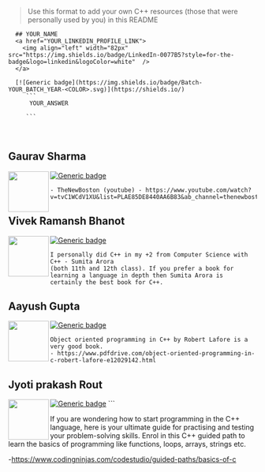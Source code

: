   > Use this format to add your own C++ resources (those that were personally used by you) in this README
  ```
    ## YOUR_NAME
    <a href="YOUR_LINKEDIN_PROFILE_LINK">
      <img align="left" width="82px" src="https://img.shields.io/badge/LinkedIn-0077B5?style=for-the-badge&logo=linkedin&logoColor=white"  />
    </a>

    [![Generic badge](https://img.shields.io/badge/Batch-YOUR_BATCH_YEAR-<COLOR>.svg)](https://shields.io/)
       ```
        YOUR_ANSWER

       ```  
  ```
<br />

## Gaurav Sharma
<a href="https://www.linkedin.com/in/gaurav-sharma-0828a916a/">
  <img align="left" width="82px" src="https://img.shields.io/badge/LinkedIn-0077B5?style=for-the-badge&logo=linkedin&logoColor=white"  />
</a>

[![Generic badge](https://img.shields.io/badge/Batch-2022-<COLOR>.svg)](https://shields.io/)
```
- TheNewBoston (youtube) - https://www.youtube.com/watch?v=tvC1WCdV1XU&list=PLAE85DE8440AA6B83&ab_channel=thenewboston
```

## Vivek Ramansh Bhanot
<a href="https://www.linkedin.com/in/vivek-ramansh-bhanot/">
  <img align="left" width="82px" src="https://img.shields.io/badge/LinkedIn-0077B5?style=for-the-badge&logo=linkedin&logoColor=white"  />
</a>

[![Generic badge](https://img.shields.io/badge/Batch-2023-<COLOR>.svg)](https://shields.io/)
 ```
I personally did C++ in my +2 from Computer Science with C++ - Sumita Arora
(both 11th and 12th class). If you prefer a book for learning a language in depth then Sumita Arora is certainly the best book for C++.
 ```

## Aayush Gupta
<a href="https://www.linkedin.com/in/aayush-gupta-721360192/">
  <img align="left" width="82px" src="https://img.shields.io/badge/LinkedIn-0077B5?style=for-the-badge&logo=linkedin&logoColor=white"  />
</a>

[![Generic badge](https://img.shields.io/badge/Batch-2023-<COLOR>.svg)](https://shields.io/)
```
Object oriented programming in C++ by Robert Lafore is a very good book.
- https://www.pdfdrive.com/object-oriented-programming-in-c-robert-lafore-e12029142.html
``` 


 ## Jyoti prakash Rout
  <a href="www.linkedin.com/in/jyoti-prakash-rout">
    <img align="left" width="82px" src="https://img.shields.io/badge/LinkedIn-0077B5?style=for-the-badge&logo=linkedin&logoColor=white"  />
  </a>

  [![Generic badge](https://img.shields.io/badge/Batch-2024-<COLOR>.svg)](https://shields.io/)
     ```

If you are wondering how to start programming in the C++ language, here is your ultimate guide for practising and testing your problem-solving skills. Enrol in this C++ guided path to learn the basics of programming like functions, loops, arrays, strings etc. 

-https://www.codingninjas.com/codestudio/guided-paths/basics-of-c

 <br />
